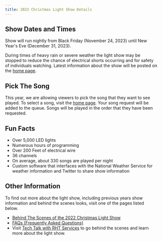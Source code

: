 ```yaml
---
title: 2023 Christmas Light Show Details
---
```


## Show Dates and Times

Show will run nightly from Black Friday (November 24, 2023) until New Year's Eve (December 31, 2023).

During times of heavy rain or severe weather the light show may be stopped to reduce the
chance of electrical shorts occurring and for safety of individuals watching. Latest information
about the show will be posted on the [home page](/).

## Pick The Song

This year, we are allowing viewers to pick the song that they want to see played. To select a song,
visit the [home page](/). Your song request will be added to the queue. Songs will be
played in the order that they have been requested.

## Fun Facts

* Over 5,000 LED lights
* Numerous hours of programming
* Over 200 Feet of electrical wire
* 36 channels
* On average, about 330 songs are played per night
* Custom software that interfaces with the National Weather Service for weather information and Twitter to share show information

## Other Information

To find out more about the light show, including previous years show information and behind the
scenes looks, visit one of the pages listed below.

* <a href="https://www.youtube.com/watch?v=-1xZ8bZFQcM" target="_blank">Behind The Scenes of the 2022 Christmas Light Show</a>
* [FAQs (Frequently Asked Questions)](/faq)
* Visit <a href="https://www.youtube.com/channel/UC4xp-TEEIAL-4XtMVvfRaQw" target="_blank">Tech Talk with RHT Services</a> to go behind the scenes and learn more about the light show.
